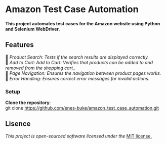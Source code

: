 #  **Amazon Test Case Automation**
#### This project automates test cases for the Amazon website using Python and Selenium WebDriver.

## **Features**

🔶 *Product Search: Tests if the search results are displayed correctly.*    
🔶 *Add to Cart: Add to Cart: Verifies that products can be added to and removed from the shopping cart..*    
🔶 *Page Navigation: Ensures the navigation between product pages works.*    
🔶 *Error Handling: Ensures correct error messages for invalid actions.*    
  
### Setup

   **Clone the repository**:  
git clone https://github.com/enes-buke/amazon_test_case_automation.git

## **Lisence**  
_This project is open-sourced software licensed under the_ [MIT license.](Lisence.md)
